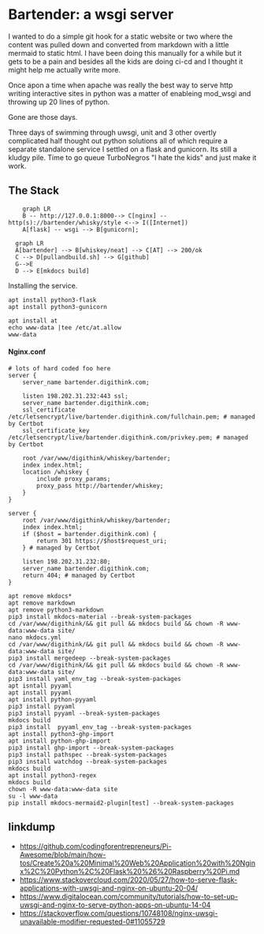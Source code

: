 # Bartender: a wsgi server

I wanted to do a simple git hook for a static website or two where the content was pulled down and converted from markdown with a little mermaid to static html. I have been doing this manually for a while but it gets to be a pain and besides all the kids are doing ci-cd and I thought it might help me actually write more.

Once apon a time when apache was really the best way to serve http writing interactive sites in python was a matter of enableing mod_wsgi and throwing up 20 lines of python.

Gone are those days.

Three days of swimming through uwsgi, unit and 3 other overtly complicated half thought out python solutions all of which require a separate standalone service I settled on a flask and gunicorn. Its still a kludgy pile. Time to go queue TurboNegros "I hate the kids" and just make it work.

## The Stack

```mermaid
    graph LR
    B -- http://127.0.0.1:8000--> C[nginx] -- http(s)://bartender/whisky/style <--> I([Internet])
    A[flask] -- wsgi --> B[gunicorn];
```

```mermaid
  graph LR
  A[bartender] --> B[whiskey/neat] --> C[AT] --> 200/ok
  C --> D[pullandbuild.sh] --> G[github]
  G-->E
  D --> E[mkdocs build]

```

Installing the service.

```
apt install python3-flask
apt install python3-gunicorn

apt install at
echo www-data |tee /etc/at.allow
www-data
```


#### Nginx.conf

```
# lots of hard coded foo here
server {
    server_name bartender.digithink.com;

    listen 198.202.31.232:443 ssl;
    server_name bartender.digithink.com;
    ssl_certificate /etc/letsencrypt/live/bartender.digithink.com/fullchain.pem; # managed by Certbot
    ssl_certificate_key /etc/letsencrypt/live/bartender.digithink.com/privkey.pem; # managed by Certbot

    root /var/www/digithink/whiskey/bartender;
    index index.html;
    location /whiskey {
        include proxy_params;
        proxy_pass http://bartender/whiskey;
    }
}

server {
    root /var/www/digithink/whiskey/bartender;
    index index.html;
    if ($host = bartender.digithink.com) {
        return 301 https://$host$request_uri;
    } # managed by Certbot

    listen 198.202.31.232:80;
    server_name bartender.digithink.com;
    return 404; # managed by Certbot
}
```
```
apt remove mkdocs*
apt remove markdown
apt remove python3-markdown
pip3 install mkdocs-material --break-system-packages
cd /var/www/digithink/&& git pull && mkdocs build && chown -R www-data:www-data site/
nano mkdocs.yml
cd /var/www/digithink/&& git pull && mkdocs build && chown -R www-data:www-data site/
pip3 install mergedeep --break-system-packages
cd /var/www/digithink/&& git pull && mkdocs build && chown -R www-data:www-data site/
pip3 install yaml_env_tag --break-system-packages
apt isntall pyyaml
apt install pyyaml
apt install python-pyyaml
pip3 install pyyaml
pip3 install pyyaml --break-system-packages
mkdocs build
pip3 install  pyyaml_env_tag --break-system-packages
apt install python3-ghp-import
apt install python-ghp-import
pip3 install ghp-import --break-system-packages
pip3 install pathspec --break-system-packages
pip3 install watchdog --break-system-packages
mkdocs build
apt install python3-regex
mkdocs build
chown -R www-data:www-data site
su -l www-data
pip install mkdocs-mermaid2-plugin[test] --break-system-packages

```
## linkdump

- <https://github.com/codingforentrepreneurs/Pi-Awesome/blob/main/how-tos/Create%20a%20Minimal%20Web%20Application%20with%20Nginx%2C%20Python%2C%20Flask%20%26%20Raspberry%20Pi.md>
- <https://www.stackovercloud.com/2020/05/27/how-to-serve-flask-applications-with-uwsgi-and-nginx-on-ubuntu-20-04/>
- <https://www.digitalocean.com/community/tutorials/how-to-set-up-uwsgi-and-nginx-to-serve-python-apps-on-ubuntu-14-04>
- <https://stackoverflow.com/questions/10748108/nginx-uwsgi-unavailable-modifier-requested-0#11055729>

```

```
